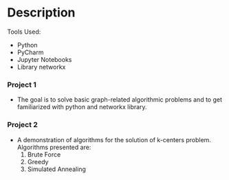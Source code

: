 # Description

Tools Used:
  - Python
  - PyCharm
  - Jupyter Notebooks
  - Library networkx

### Project 1
  - The goal is to solve basic graph-related algorithmic problems and to get familiarized with python and networkx library.

### Project 2
  - A demonstration of algorithms for the solution of k-centers problem. Algorithms presented are:
    1. Brute Force
    2. Greedy
    3. Simulated Annealing
  
